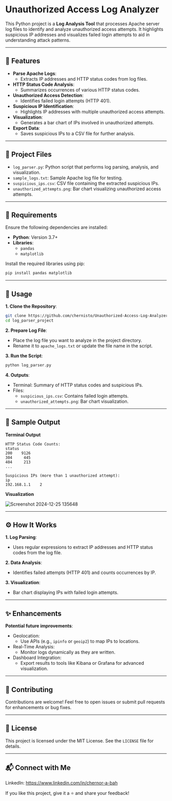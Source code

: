 # Unauthorized Access Log Analyzer

This Python project is a **Log Analysis Tool** that processes Apache server log files to identify and analyze unauthorized access attempts. It highlights suspicious IP addresses and visualizes failed login attempts to aid in understanding attack patterns.

---

## 📜 Features

- **Parse Apache Logs**:
  - Extracts IP addresses and HTTP status codes from log files.
- **HTTP Status Code Analysis**:
  - Summarizes occurrences of various HTTP status codes.
- **Unauthorized Access Detection**:
  - Identifies failed login attempts (HTTP 401).
- **Suspicious IP Identification**:
  - Highlights IP addresses with multiple unauthorized access attempts.
- **Visualization**:
  - Generates a bar chart of IPs involved in unauthorized attempts.
- **Export Data**:
  - Saves suspicious IPs to a CSV file for further analysis.

---

## 📁 Project Files

- `log_parser.py`: Python script that performs log parsing, analysis, and visualization.
- `sample_logs.txt`: Sample Apache log file for testing.
- `suspicious_ips.csv`: CSV file containing the extracted suspicious IPs.
- `unauthorized_attempts.png`: Bar chart visualizing unauthorized access attempts.

---

## 🔧 Requirements

Ensure the following dependencies are installed:

- **Python**: Version 3.7+
- **Libraries**:
  - `pandas`
  - `matplotlib`

Install the required libraries using pip:

```bash
pip install pandas matplotlib
```
---

## 🚀 Usage

**1. Clone the Repository**:

```bash
git clone https://github.com/chernisto/Unauthorized-Access-Log-Analyzer
cd log_parser_project
```

**2. Prepare Log File**:
- Place the log file you want to analyze in the project directory.
- Rename it to `apache_logs.txt` or update the file name in the script.

**3. Run the Script**:
```bash
python log_parser.py
```

**4. Outputs**:
- Terminal: Summary of HTTP status codes and suspicious IPs.
- Files:
  - ``suspicious_ips.csv``: Contains failed login attempts.
  - ``unauthorized_attempts.png``: Bar chart visualization.

---

## 📝 Sample Output

**Terminal Output**
```
HTTP Status Code Counts:
status
200    9126
304     445
404     213
...

Suspicious IPs (more than 1 unauthorized attempt):
ip
192.168.1.1    2
```

**Visualization**

![Screenshot 2024-12-25 135648](https://github.com/user-attachments/assets/e8678532-a0f5-402c-a4ae-e4ad7592adfa)

---

## ⚙️ How It Works

**1. Log Parsing**:
- Uses regular expressions to extract IP addresses and HTTP status codes from the log file.
  
**2. Data Analysis**:
- Identifies failed attempts (HTTP 401) and counts occurrences by IP.
  
**3. Visualization**:
- Bar chart displaying IPs with failed login attempts.

---

## ✨ Enhancements

**Potential future improvements**:
- Geolocation:
  - Use APIs (e.g., ``ipinfo`` or ``geoip2``) to map IPs to locations.
- Real-Time Analysis:
  - Monitor logs dynamically as they are written.
- Dashboard Integration:
  - Export results to tools like Kibana or Grafana for advanced visualization.

---

## 🤝 Contributing

Contributions are welcome! Feel free to open issues or submit pull requests for enhancements or bug fixes.

---

## 📄 License

This project is licensed under the MIT License. See the ``LICENSE`` file for details.

---

## 📬 Connect with Me

LinkedIn: https://www.linkedin.com/in/chernor-a-bah

If you like this project, give it a ⭐ and share your feedback!
